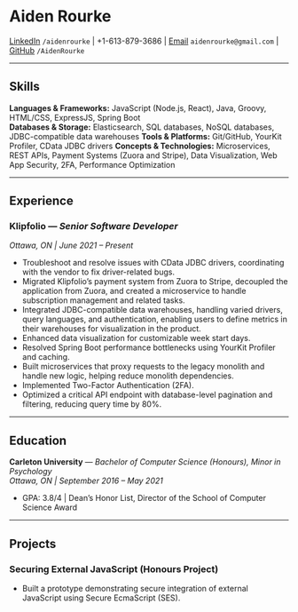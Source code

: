 # Aiden Rourke

[LinkedIn](https://linkedin.com/in/aidenrourke/) `/aidenrourke` | +1-613-879-3686 | [Email](mailto:aidenrourke@gmail.com) `aidenrourke@gmail.com` | [GitHub](https://github.com/AidenRourke) `/AidenRourke`

---

## Skills

**Languages & Frameworks:** JavaScript (Node.js, React), Java, Groovy, HTML/CSS, ExpressJS, Spring Boot  
**Databases & Storage:** Elasticsearch, SQL databases, NoSQL databases, JDBC-compatible data warehouses
**Tools & Platforms:** Git/GitHub, YourKit Profiler, CData JDBC drivers
**Concepts & Technologies:** Microservices, REST APIs, Payment Systems (Zuora and Stripe), Data Visualization, Web App Security, 2FA, Performance Optimization 

---

## Experience

### **Klipfolio** — *Senior Software Developer*  
*Ottawa, ON | June 2021 – Present*

- Troubleshoot and resolve issues with CData JDBC drivers, coordinating with the vendor to fix driver-related bugs.
- Migrated Klipfolio’s payment system from Zuora to Stripe, decoupled the application from Zuora, and created a microservice to handle subscription management and related tasks.
- Integrated JDBC-compatible data warehouses, handling varied drivers, query languages, and authentication, enabling users to define metrics in their warehouses for visualization in the product.  
- Enhanced data visualization for customizable week start days.  
- Resolved Spring Boot performance bottlenecks using YourKit Profiler and caching.  
- Built microservices that proxy requests to the legacy monolith and handle new logic, helping reduce monolith dependencies.
- Implemented Two-Factor Authentication (2FA).  
- Optimized a critical API endpoint with database-level pagination and filtering, reducing query time by 80%.  

---

## Education

**Carleton University** — *Bachelor of Computer Science (Honours), Minor in Psychology*  
*Ottawa, ON | September 2016 – May 2021*  

- GPA: 3.8/4 | Dean’s Honor List, Director of the School of Computer Science Award  

---

## Projects

### **Securing External JavaScript (Honours Project)**

- Built a prototype demonstrating secure integration of external JavaScript using Secure EcmaScript (SES).  
